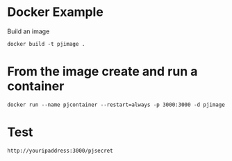 # Docker Example

Build an image

```
docker build -t pjimage .
```

# From the image create and run a container

```
docker run --name pjcontainer --restart=always -p 3000:3000 -d pjimage
```

# Test

```
http://youripaddress:3000/pjsecret
```
